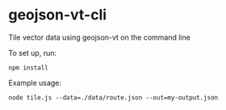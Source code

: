 # geojson-vt-cli
Tile vector data using geojson-vt on the command line

To set up, run:

```
npm install
```

Example usage:

```
node tile.js --data=./data/route.json --out=my-output.json
```

